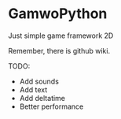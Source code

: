 # GamwoPython
Just simple game framework 2D

Remember, there is github wiki.

TODO:
  - Add sounds
  - Add text
  - Add deltatime
  - Better performance
